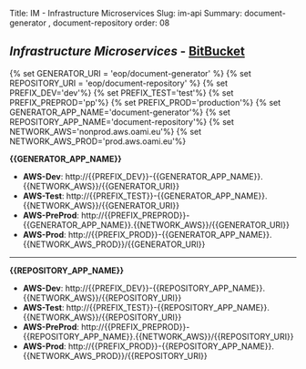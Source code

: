 Title: IM - Infrastructure Microservices
Slug: im-api
Summary: document-generator , document-repository
order: 08

## _Infrastructure Microservices_ - <a href="https://git.euipo.europa.eu/projects/IM" target="_blank">BitBucket</a>

{% set GENERATOR_URI = 'eop/document-generator' %}
{% set REPOSITORY_URI = 'eop/document-repository' %}
{% set PREFIX_DEV='dev'%}
{% set PREFIX_TEST='test'%}
{% set PREFIX_PREPROD='pp'%}
{% set PREFIX_PROD='production'%}
{% set GENERATOR_APP_NAME='document-generator'%}
{% set REPOSITORY_APP_NAME='document-repository'%}
{% set NETWORK_AWS='nonprod.aws.oami.eu'%}
{% set NETWORK_AWS_PROD='prod.aws.oami.eu'%}

**{{GENERATOR_APP_NAME}}**

- **AWS-Dev**:  http://{{PREFIX_DEV}}-{{GENERATOR_APP_NAME}}.{{NETWORK_AWS}}/{{GENERATOR_URI}}
- **AWS-Test**:  http://{{PREFIX_TEST}}-{{GENERATOR_APP_NAME}}.{{NETWORK_AWS}}/{{GENERATOR_URI}}
- **AWS-PreProd**:  http://{{PREFIX_PREPROD}}-{{GENERATOR_APP_NAME}}.{{NETWORK_AWS}}/{{GENERATOR_URI}}
- **AWS-Prod**:  http://{{PREFIX_PROD}}-{{GENERATOR_APP_NAME}}.{{NETWORK_AWS_PROD}}/{{GENERATOR_URI}}

----

**{{REPOSITORY_APP_NAME}}**

- **AWS-Dev**:  http://{{PREFIX_DEV}}-{{REPOSITORY_APP_NAME}}.{{NETWORK_AWS}}/{{REPOSITORY_URI}}
- **AWS-Test**:  http://{{PREFIX_TEST}}-{{REPOSITORY_APP_NAME}}.{{NETWORK_AWS}}/{{REPOSITORY_URI}}
- **AWS-PreProd**:  http://{{PREFIX_PREPROD}}-{{REPOSITORY_APP_NAME}}.{{NETWORK_AWS}}/{{REPOSITORY_URI}}
- **AWS-Prod**:  http://{{PREFIX_PROD}}-{{REPOSITORY_APP_NAME}}.{{NETWORK_AWS_PROD}}/{{REPOSITORY_URI}}
